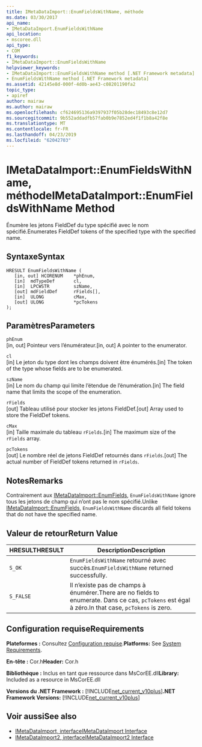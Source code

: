 ```yaml
---
title: IMetaDataImport::EnumFieldsWithName, méthode
ms.date: 03/30/2017
api_name:
- IMetaDataImport.EnumFieldsWithName
api_location:
- mscoree.dll
api_type:
- COM
f1_keywords:
- IMetaDataImport::EnumFieldsWithName
helpviewer_keywords:
- IMetaDataImport::EnumFieldsWithName method [.NET Framework metadata]
- EnumFieldsWithName method [.NET Framework metadata]
ms.assetid: 42145e8d-000f-4d0b-ae43-c08201190fa2
topic_type:
- apiref
author: mairaw
ms.author: mairaw
ms.openlocfilehash: cf624695136a9397937f05b28dec18493c8e12d7
ms.sourcegitcommit: 9b552addadfb57fab0b9e7852ed4f1f1b8a42f8e
ms.translationtype: MT
ms.contentlocale: fr-FR
ms.lasthandoff: 04/23/2019
ms.locfileid: "62042703"
---
```

# <a name="imetadataimportenumfieldswithname-method"></a><span data-ttu-id="72ace-102">IMetaDataImport::EnumFieldsWithName, méthode</span><span class="sxs-lookup"><span data-stu-id="72ace-102">IMetaDataImport::EnumFieldsWithName Method</span></span>
<span data-ttu-id="72ace-103">Énumère les jetons FieldDef du type spécifié avec le nom spécifié.</span><span class="sxs-lookup"><span data-stu-id="72ace-103">Enumerates FieldDef tokens of the specified type with the specified name.</span></span>  
  
## <a name="syntax"></a><span data-ttu-id="72ace-104">Syntaxe</span><span class="sxs-lookup"><span data-stu-id="72ace-104">Syntax</span></span>  
  
```  
HRESULT EnumFieldsWithName (  
   [in, out] HCORENUM    *phEnum,   
   [in]  mdTypeDef       cl,   
   [in]  LPCWSTR         szName,   
   [out] mdFieldDef      rFields[],   
   [in]  ULONG           cMax,   
   [out] ULONG           *pcTokens   
);  
```  
  
## <a name="parameters"></a><span data-ttu-id="72ace-105">Paramètres</span><span class="sxs-lookup"><span data-stu-id="72ace-105">Parameters</span></span>  
 `phEnum`  
 <span data-ttu-id="72ace-106">[in, out] Pointeur vers l’énumérateur.</span><span class="sxs-lookup"><span data-stu-id="72ace-106">[in, out] A pointer to the enumerator.</span></span>  
  
 `cl`  
 <span data-ttu-id="72ace-107">[in] Le jeton du type dont les champs doivent être énumérés.</span><span class="sxs-lookup"><span data-stu-id="72ace-107">[in] The token of the type whose fields are to be enumerated.</span></span>  
  
 `szName`  
 <span data-ttu-id="72ace-108">[in] Le nom du champ qui limite l’étendue de l’énumération.</span><span class="sxs-lookup"><span data-stu-id="72ace-108">[in] The field name that limits the scope of the enumeration.</span></span>  
  
 `rFields`  
 <span data-ttu-id="72ace-109">[out] Tableau utilisé pour stocker les jetons FieldDef.</span><span class="sxs-lookup"><span data-stu-id="72ace-109">[out] Array used to store the FieldDef tokens.</span></span>  
  
 `cMax`  
 <span data-ttu-id="72ace-110">[in] Taille maximale du tableau `rFields`.</span><span class="sxs-lookup"><span data-stu-id="72ace-110">[in] The maximum size of the `rFields` array.</span></span>  
  
 `pcTokens`  
 <span data-ttu-id="72ace-111">[out] Le nombre réel de jetons FieldDef retournés dans `rFields`.</span><span class="sxs-lookup"><span data-stu-id="72ace-111">[out] The actual number of FieldDef tokens returned in `rFields`.</span></span>  
  
## <a name="remarks"></a><span data-ttu-id="72ace-112">Notes</span><span class="sxs-lookup"><span data-stu-id="72ace-112">Remarks</span></span>  
 <span data-ttu-id="72ace-113">Contrairement aux [IMetaDataImport::EnumFields](../../../../docs/framework/unmanaged-api/metadata/imetadataimport-enumfields-method.md), `EnumFieldsWithName` ignore tous les jetons de champ qui n’ont pas le nom spécifié.</span><span class="sxs-lookup"><span data-stu-id="72ace-113">Unlike [IMetaDataImport::EnumFields](../../../../docs/framework/unmanaged-api/metadata/imetadataimport-enumfields-method.md), `EnumFieldsWithName` discards all field tokens that do not have the specified name.</span></span>  
  
## <a name="return-value"></a><span data-ttu-id="72ace-114">Valeur de retour</span><span class="sxs-lookup"><span data-stu-id="72ace-114">Return Value</span></span>  
  
|<span data-ttu-id="72ace-115">HRESULT</span><span class="sxs-lookup"><span data-stu-id="72ace-115">HRESULT</span></span>|<span data-ttu-id="72ace-116">Description</span><span class="sxs-lookup"><span data-stu-id="72ace-116">Description</span></span>|  
|-------------|-----------------|  
|`S_OK`|<span data-ttu-id="72ace-117">`EnumFieldsWithName` retourné avec succès.</span><span class="sxs-lookup"><span data-stu-id="72ace-117">`EnumFieldsWithName` returned successfully.</span></span>|  
|`S_FALSE`|<span data-ttu-id="72ace-118">Il n’existe pas de champs à énumérer.</span><span class="sxs-lookup"><span data-stu-id="72ace-118">There are no fields to enumerate.</span></span> <span data-ttu-id="72ace-119">Dans ce cas, `pcTokens` est égal à zéro.</span><span class="sxs-lookup"><span data-stu-id="72ace-119">In that case, `pcTokens` is zero.</span></span>|  
  
## <a name="requirements"></a><span data-ttu-id="72ace-120">Configuration requise</span><span class="sxs-lookup"><span data-stu-id="72ace-120">Requirements</span></span>  
 <span data-ttu-id="72ace-121">**Plateformes :** Consultez [Configuration requise](../../../../docs/framework/get-started/system-requirements.md).</span><span class="sxs-lookup"><span data-stu-id="72ace-121">**Platforms:** See [System Requirements](../../../../docs/framework/get-started/system-requirements.md).</span></span>  
  
 <span data-ttu-id="72ace-122">**En-tête :** Cor.h</span><span class="sxs-lookup"><span data-stu-id="72ace-122">**Header:** Cor.h</span></span>  
  
 <span data-ttu-id="72ace-123">**Bibliothèque :** Inclus en tant que ressource dans MsCorEE.dll</span><span class="sxs-lookup"><span data-stu-id="72ace-123">**Library:** Included as a resource in MsCorEE.dll</span></span>  
  
 <span data-ttu-id="72ace-124">**Versions du .NET Framework :** [!INCLUDE[net_current_v10plus](../../../../includes/net-current-v10plus-md.md)]</span><span class="sxs-lookup"><span data-stu-id="72ace-124">**.NET Framework Versions:** [!INCLUDE[net_current_v10plus](../../../../includes/net-current-v10plus-md.md)]</span></span>  
  
## <a name="see-also"></a><span data-ttu-id="72ace-125">Voir aussi</span><span class="sxs-lookup"><span data-stu-id="72ace-125">See also</span></span>

- [<span data-ttu-id="72ace-126">IMetaDataImport, interface</span><span class="sxs-lookup"><span data-stu-id="72ace-126">IMetaDataImport Interface</span></span>](../../../../docs/framework/unmanaged-api/metadata/imetadataimport-interface.md)
- [<span data-ttu-id="72ace-127">IMetaDataImport2, interface</span><span class="sxs-lookup"><span data-stu-id="72ace-127">IMetaDataImport2 Interface</span></span>](../../../../docs/framework/unmanaged-api/metadata/imetadataimport2-interface.md)
